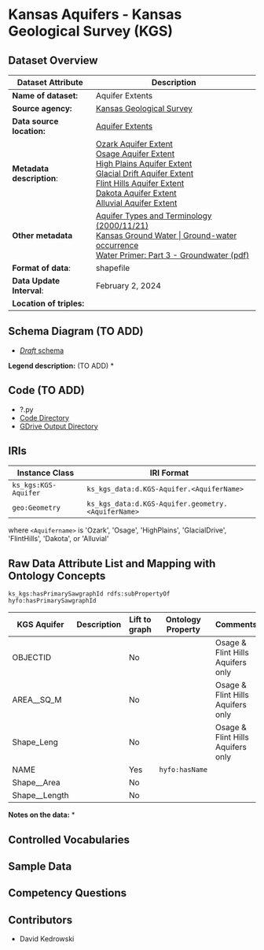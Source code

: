 # Kansas Aquifers - Kansas Geological Survey (KGS)

## Dataset Overview
| Dataset Attribute | Description |
| --- | --- |
| **Name of dataset:** | Aquifer Extents |
| **Source agency:** | [Kansas Geological Survey](https://kgs.ku.edu/) |
| **Data source location:** | [Aquifer Extents](https://hub.kansasgis.org/maps/7684344eb6854fa3a6d0b567d470fd9e/about) |
| **Metadata description**: | [Ozark Aquifer Extent](https://hub.kansasgis.org/datasets/KU::aquifer-extents/about?layer=0) <br/> [Osage Aquifer Extent](https://hub.kansasgis.org/datasets/KU::aquifer-extents/about?layer=1) <br/> [High Plains Aquifer Extent](https://hub.kansasgis.org/datasets/KU::aquifer-extents/about?layer=2) <br/> [Glacial Drift Aquifer Extent](https://hub.kansasgis.org/datasets/KU::aquifer-extents/about?layer=3) <br/> [Flint Hills Aquifer Extent](https://hub.kansasgis.org/datasets/KU::aquifer-extents/about?layer=4) <br/> [Dakota Aquifer Extent](https://hub.kansasgis.org/datasets/KU::aquifer-extents/about?layer=5) <br/> [Alluvial Aquifer Extent](https://hub.kansasgis.org/datasets/KU::aquifer-extents/about?layer=6) |
| **Other metadata** | [Aquifer Types and Terminology (2000/11/21)](https://www.kgs.ku.edu/HighPlains/atlas/aptyp.htm) <br/> [Kansas Ground Water \| Ground-water occurrence](https://www.kgs.ku.edu/Publications/Bulletins/ED10/04_occur.html) <br/> [Water Primer: Part 3 - Groundwater (pdf)](https://bookstore.ksre.ksu.edu/pubs/water-primer-part-3-groundwater_MF3022.pdf) |
| **Format of data**: | shapefile |
| **Data Update Interval**: | February 2, 2024 |
| **Location of triples:** |  |

## Schema Diagram (TO ADD)
* [*Draft* schema]()

**Legend description:** (TO ADD)
* 

## Code (TO ADD)
* ?.py
* [Code Directory]()
* [GDrive Output Directory]()

## IRIs
| Instance Class | IRI Format |
| --- | --- |
| `ks_kgs:KGS-Aquifer` | `ks_kgs_data:d.KGS-Aquifer.<AquiferName>` |
| `geo:Geometry` | `ks_kgs_data:d.KGS-Aquifer.geometry.<AquiferName>` |

where `<Aquifername>` is 'Ozark', 'Osage', 'HighPlains', 'GlacialDrive', 'FlintHills', 'Dakota', or 'Alluvial' 

## Raw Data Attribute List and Mapping with Ontology Concepts

`ks_kgs:hasPrimarySawgraphId rdfs:subPropertyOf hyfo:hasPrimarySawgraphId`

| KGS Aquifer | Description | Lift to graph | Ontology Property | Comments |
| --- | --- | --- | --- | --- |
| OBJECTID |  | No |  | Osage & Flint Hills Aquifers only | 
| AREA__SQ_M |  | No |  | Osage & Flint Hills Aquifers only | 
| Shape_Leng |  | No |  | Osage & Flint Hills Aquifers only | 
| NAME |  | Yes | `hyfo:hasName` |  | 
| Shape__Area |  | No |  |  |
| Shape__Length |  | No |  |  |

**Notes on the data:**
* 

## Controlled Vocabularies

## Sample Data

## Competency Questions 

## Contributors
* David Kedrowski
